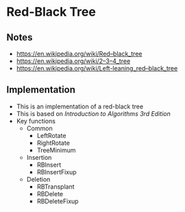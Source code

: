 # Red-Black Tree

## Notes

* https://en.wikipedia.org/wiki/Red–black_tree
* https://en.wikipedia.org/wiki/2–3–4_tree
* https://en.wikipedia.org/wiki/Left-leaning_red–black_tree

## Implementation

* This is an implementation of a red-black tree
* This is based on *Introduction to Algorithms 3rd Edition*
* Key functions
  * Common
    * LeftRotate
    * RightRotate
    * TreeMinimum
  * Insertion
    * RBInsert
    * RBInsertFixup
  * Deletion
    * RBTransplant
    * RBDelete
    * RBDeleteFixup

